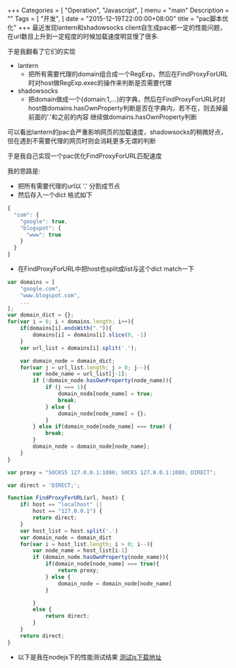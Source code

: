+++
Categories = [
  "Operation",
  "Javascript",
]
menu = "main"
Description = ""
Tags = [
  "开发",
]
date = "2015-12-19T22:00:00+08:00"
title = "pac脚本优化"
+++
最近发现lantern和shadowsocks client自生成pac都一定的性能问题，在url数目上升到一定程度的时候加载速度明显慢了很多.

于是我翻看了它们的实现

- lantern
  - 把所有需要代理的domain组合成一个RegExp，然后在FindProxyForURL时对host做RegExp.exec的操作来判断是否需要代理
- shadowsocks
  -   把domain做成一个{domain:1,...}的字典，然后在FindProxyForURL时对host做domains.hasOwnProperty判断是否在字典内，若不在，则去掉最前面的'.'和之前的内容 继续做domains.hasOwnProperty判断

可以看出lantern的pac会严重影响网页的加载速度，shadowsocks的稍微好点，但在遇到不需要代理的网页时则会消耗更多无谓的判断
<!--more-->
于是我自己实现一个pac优化FindProxyForURL匹配速度

我的思路是:

- 把所有需要代理的url以 '.' 分割成节点
- 然后存入一个dict 格式如下

``` javascript
{
  "com": {
    "google": true,
    "blogspot": {
      "www": true  
    }
  }
}
```

- 在FindProxyForURL中把host也split成list与这个dict match一下

``` javascript
var domains = [
    "google.com",
    "www.blogspot.com",
    ...
];
var domain_dict = {};
for(var i = 0; i < domains.length; i++){
    if(domains[i].endsWith(".")){
        domains[i] = domains[i].slice(0, -1)
    }
    var url_list = domains[i].split('.');

    var domain_node = domain_dict;
    for(var j = url_list.length; j > 0; j--){
        var node_name = url_list[j-1];
        if (!domain_node.hasOwnProperty(node_name)){
            if (j === 1){
                domain_node[node_name] = true;
                break;
            } else {
                domain_node[node_name] = {};
            }
        } else if(domain_node[node_name] === true) {
            break;
        }
        domain_node = domain_node[node_name];
    }
}

var proxy = "SOCKS5 127.0.0.1:1080; SOCKS 127.0.0.1:1080; DIRECT";

var direct = 'DIRECT;';

function FindProxyForURL(url, host) {
    if( host == "localhost" ||
        host == "127.0.0.1") {
        return direct;
    }
    var host_list = host.split('.')
    var domain_node = domain_dict
    for(var i = host_list.length; i > 0; i--){
        var node_name = host_list[i-1]
        if (domain_node.hasOwnProperty(node_name)){
            if(domain_node[node_name] === true){
                return proxy;
            } else {
                domain_node = domain_node[node_name]
            }

        }
        else {
            return direct;
        }
    }
    return direct;
}
```

- 以下是我在nodejs下的性能测试结果 [测试js下载地址](/static/testdata/pac_benchmark.zip)

<div>
<canvas id="bench-chart-10k" width="860" height="500"></canvas>
<canvas id="bench-chart-100k" width="860" height="500"></canvas>
<canvas id="bench-chart-1m" width="860" height="500"></canvas>
<script src="../../js/Chart.min.js"></script>
<script>
var benck10kData = {
  shadowsocks: [3, 2, 6, 3, 5, 4],
  lantern: [4, 32, 2, 39, 18, 47],
  owner: [3, 3, 11, 3, 3, 3]
};
var benck100kData = {
  shadowsocks: [24, 22, 37, 37, 47, 51],
  lantern: [29, 279, 27, 373, 163, 441],
  owner: [27, 23, 29, 24, 29, 24]
};
var benck1mData = {
  shadowsocks: [136, 130, 287, 309, 401, 460],
  lantern: [222, 2776, 258, 3698, 1631, 4420],
  owner: [224, 220, 285, 218, 287, 220]
};

function renderChart(ctx, data) {
  var chart_obj = new Chart(ctx, {
    type: 'bar',
    data: {
      labels: ['proxy_2_node', 'noproxy_2_node', 'proxy_3_node', 'noproxy_3_node', 'proxy_4_node', 'noproxy_4_node'],
      datasets: [
        {
          type: 'bar',
          label: 'shadowsocks',
          data: data.shadowsocks,
          backgroundColor: "#1C9b47",
        },
        {
          type: 'bar',
          label: 'lantern',
          data: data.lantern,
          backgroundColor: "#00BCD4",
        },
        {
          type: 'bar',
          label: 'owner',
          data: data.owner,
          backgroundColor: "#FF4088",
        }
      ]
    },
    options: {
        title: {
            display: true,
            text: ctx.id
        }
    }
  });
  return chart_obj;
}

renderChart(document.getElementById("bench-chart-10k"), benck10kData);
renderChart(document.getElementById("bench-chart-100k"), benck100kData);
renderChart(document.getElementById("bench-chart-1m"), benck1mData);



</script>
</div>
